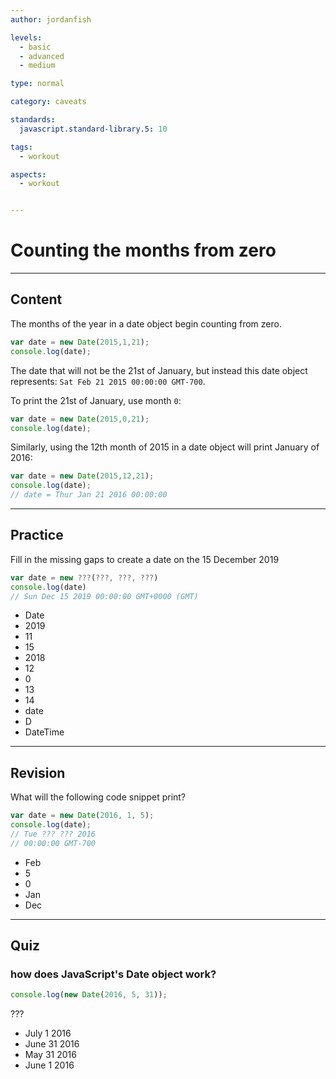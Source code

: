```yaml
---
author: jordanfish

levels:
  - basic
  - advanced
  - medium

type: normal

category: caveats

standards:
  javascript.standard-library.5: 10

tags:
  - workout

aspects:
  - workout


---
```

# Counting the months from zero

---
## Content

The months of the year in a date object begin counting from zero.

```javascript
var date = new Date(2015,1,21);
console.log(date);
```

The date that will not be the 21st of January, but instead this date object represents: `Sat Feb 21 2015 00:00:00 GMT-700`.

To print the 21st of January, use month `0`:

```javascript
var date = new Date(2015,0,21);
console.log(date);
```

Similarly, using the 12th month of 2015 in a date object will print January of 2016:

```javascript
var date = new Date(2015,12,21);
console.log(date);
// date = Thur Jan 21 2016 00:00:00
```

---
## Practice

Fill in the missing gaps to create a date on the 15 December 2019

```javascript
var date = new ???(???, ???, ???)
console.log(date)
// Sun Dec 15 2019 00:00:00 GMT+0000 (GMT)
```

* Date
* 2019
* 11
* 15
* 2018
* 12
* 0
* 13
* 14
* date
* D
* DateTime

---
## Revision

What will the following code snippet print?

```javascript
var date = new Date(2016, 1, 5);
console.log(date);
// Tue ??? ??? 2016
// 00:00:00 GMT-700
```

* Feb
* 5
* 0
* Jan
* Dec

---
## Quiz
### how does JavaScript's Date object work?

```javascript
console.log(new Date(2016, 5, 31));
```

???

* July 1 2016
* June 31 2016
* May 31 2016
* June 1 2016
 
